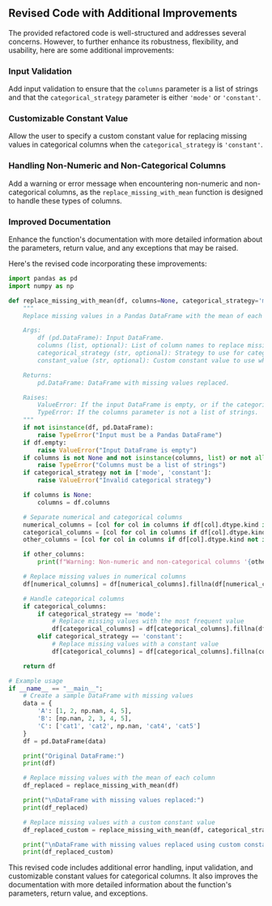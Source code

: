 ## Revised Code with Additional Improvements

The provided refactored code is well-structured and addresses several concerns. However, to further enhance its robustness, flexibility, and usability, here are some additional improvements:

### Input Validation

Add input validation to ensure that the `columns` parameter is a list of strings and that the `categorical_strategy` parameter is either `'mode'` or `'constant'`.

### Customizable Constant Value

Allow the user to specify a custom constant value for replacing missing values in categorical columns when the `categorical_strategy` is `'constant'`.

### Handling Non-Numeric and Non-Categorical Columns

Add a warning or error message when encountering non-numeric and non-categorical columns, as the `replace_missing_with_mean` function is designed to handle these types of columns.

### Improved Documentation

Enhance the function's documentation with more detailed information about the parameters, return value, and any exceptions that may be raised.

Here's the revised code incorporating these improvements:

```python
import pandas as pd
import numpy as np

def replace_missing_with_mean(df, columns=None, categorical_strategy='mode', constant_value='Unknown'):
    """
    Replace missing values in a Pandas DataFrame with the mean of each column.

    Args:
        df (pd.DataFrame): Input DataFrame.
        columns (list, optional): List of column names to replace missing values. Defaults to None.
        categorical_strategy (str, optional): Strategy to use for categorical columns. Options: 'mode', 'constant'. Defaults to 'mode'.
        constant_value (str, optional): Custom constant value to use when categorical_strategy is 'constant'. Defaults to 'Unknown'.

    Returns:
        pd.DataFrame: DataFrame with missing values replaced.

    Raises:
        ValueError: If the input DataFrame is empty, or if the categorical strategy is invalid.
        TypeError: If the columns parameter is not a list of strings.
    """
    if not isinstance(df, pd.DataFrame):
        raise TypeError("Input must be a Pandas DataFrame")
    if df.empty:
        raise ValueError("Input DataFrame is empty")
    if columns is not None and not isinstance(columns, list) or not all(isinstance(col, str) for col in columns):
        raise TypeError("Columns must be a list of strings")
    if categorical_strategy not in ['mode', 'constant']:
        raise ValueError("Invalid categorical strategy")

    if columns is None:
        columns = df.columns

    # Separate numerical and categorical columns
    numerical_columns = [col for col in columns if df[col].dtype.kind in 'bifc']
    categorical_columns = [col for col in columns if df[col].dtype.kind in 'O']
    other_columns = [col for col in columns if df[col].dtype.kind not in 'bifcO']

    if other_columns:
        print(f"Warning: Non-numeric and non-categorical columns '{other_columns}' will be ignored.")

    # Replace missing values in numerical columns
    df[numerical_columns] = df[numerical_columns].fillna(df[numerical_columns].mean())

    # Handle categorical columns
    if categorical_columns:
        if categorical_strategy == 'mode':
            # Replace missing values with the most frequent value
            df[categorical_columns] = df[categorical_columns].fillna(df[categorical_columns].apply(lambda x: x.mode().iloc[0]))
        elif categorical_strategy == 'constant':
            # Replace missing values with a constant value
            df[categorical_columns] = df[categorical_columns].fillna(constant_value)

    return df

# Example usage
if __name__ == "__main__":
    # Create a sample DataFrame with missing values
    data = {
        'A': [1, 2, np.nan, 4, 5],
        'B': [np.nan, 2, 3, 4, 5],
        'C': ['cat1', 'cat2', np.nan, 'cat4', 'cat5']
    }
    df = pd.DataFrame(data)

    print("Original DataFrame:")
    print(df)

    # Replace missing values with the mean of each column
    df_replaced = replace_missing_with_mean(df)

    print("\nDataFrame with missing values replaced:")
    print(df_replaced)

    # Replace missing values with a custom constant value
    df_replaced_custom = replace_missing_with_mean(df, categorical_strategy='constant', constant_value='Custom Value')

    print("\nDataFrame with missing values replaced using custom constant value:")
    print(df_replaced_custom)
```

This revised code includes additional error handling, input validation, and customizable constant values for categorical columns. It also improves the documentation with more detailed information about the function's parameters, return value, and exceptions.